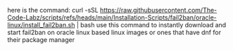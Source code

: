 here is the command: 
curl -sSL https://raw.githubusercontent.com/The-Code-Labz/scripts/refs/heads/main/Installation-Scripts/fail2ban/oracle-linux/install_fail2ban.sh | bash
use this command to instantly download and start fail2ban on oracle linux based linux images or ones that have dnf for their package manager 